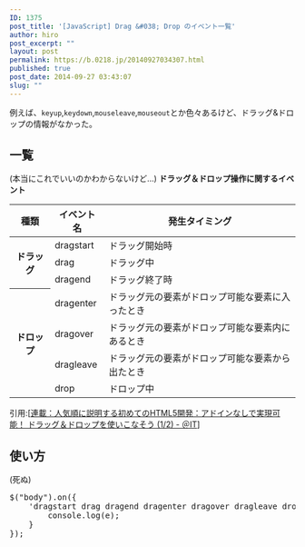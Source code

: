 ```yaml
---
ID: 1375
post_title: '[JavaScript] Drag &#038; Drop のイベント一覧'
author: hiro
post_excerpt: ""
layout: post
permalink: https://b.0218.jp/20140927034307.html
published: true
post_date: 2014-09-27 03:43:07
slug: ""
---
```

例えば、<code>keyup</code>,<code>keydown</code>,<code>mouseleave</code>,<code>mouseout</code>とか色々あるけど、ドラッグ&ドロップの情報がなかった。
<!--more-->
<h2>一覧</h2>
(本当にこれでいいのかわからないけど…)
<b>ドラッグ＆ドロップ操作に関するイベント</b>
<table><thead><tr><th>種類</th><th>イベント名</th><th>発生タイミング</th></tr></thead><tbody><tr><th rowspan="3">ドラッグ</th><td>dragstart</td><td>ドラッグ開始時</td></tr><tr><td>drag</td><td>ドラッグ中</td></tr><tr><td>dragend</td><td>ドラッグ終了時</td></tr><tr><th rowspan="4">ドロップ</th><td>dragenter</td><td>ドラッグ元の要素がドロップ可能な要素に入ったとき</td></tr><tr><td>dragover</td><td>ドラッグ元の要素がドロップ可能な要素内にあるとき</td></tr><tr><td>dragleave</td><td>ドラッグ元の要素がドロップ可能な要素から出たとき</td></tr><tr><td>drop</td><td>ドロップ中</td></tr></tbody></table>
引用:[<a href="http://www.atmarkit.co.jp/ait/articles/1109/13/news144.html" target="_blank">連載：人気順に説明する初めてのHTML5開発：アドインなしで実現可能！ ドラッグ＆ドロップを使いこなそう (1/2) - ＠IT</a>]

<h2>使い方</h2>
(死ぬ)
<pre class="prettyprint linenums">$("body").on({
    'dragstart drag dragend dragenter dragover dragleave drop': function (e) {
        console.log(e);
    }
});</pre>